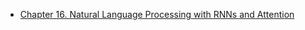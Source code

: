 * [Chapter 16. Natural Language Processing with RNNs and Attention](AI/HandsOnMachineLearning/Chapter16.md)

